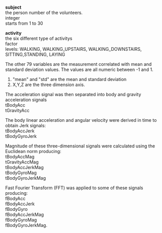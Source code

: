 
**subject**  
the person number of the volunteers.  
integer  
starts from 1 to 30

**activity**  
the six different type of activitys  
factor  
levels: WALKING, WALKING_UPSTAIRS, WALKING_DOWNSTAIRS, SITTING,STANDING, LAYING
    


The other 79 variables are the measurement correlated with mean and standard deviation values. The values are all numeric between -1 and 1.

1. "mean" and "std" are the mean and standard deviation
2. X,Y,Z are the three dimension axis.

The acceleration signal was then separated into body and gravity acceleration signals  
tBodyAcc  
tGravityAcc

The body linear acceleration and angular velocity were derived in time to obtain Jerk signals:  
tBodyAccJerk  
tBodyGyroJerk 

Magnitude of these three-dimensional signals were calculated using the Euclidean norm producing:  
    tBodyAccMag  
    tGravityAccMag  
    tBodyAccJerkMag  
    tBodyGyroMag  
    tBodyGyroJerkMag   

Fast Fourier Transform (FFT) was applied to some of these signals producing:  
    fBodyAcc  
    fBodyAccJerk  
    fBodyGyro  
    fBodyAccJerkMag  
    fBodyGyroMag  
    fBodyGyroJerkMag.   
 
